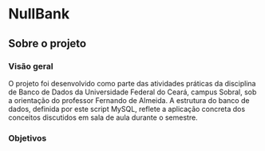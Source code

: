 <h1>NullBank</h1>
<h2>Sobre o projeto</h2>
<h3>Visão geral</h3>
<p>O projeto foi desenvolvido como parte das atividades práticas da disciplina de Banco de Dados da Universidade Federal do Ceará, campus Sobral, sob a orientação do professor Fernando de Almeida. A estrutura do banco de dados, definida por este script MySQL, reflete a aplicação concreta dos conceitos discutidos em sala de aula durante o semestre.<p>
<h3>Objetivos</h3>
<h4></h4>
